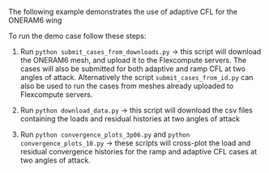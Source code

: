 The following example demonstrates the use of adaptive CFL for the ONERAM6 wing

To run the demo case follow these steps:

1. Run `python submit_cases_from_downloads.py` -> this script will download the ONERAM6 mesh, and upload it to the Flexcompute servers. The cases will also be submitted for both adaptive and ramp CFL at two angles of attack. Alternatively the script `submit_cases_from_id.py` can also be used to run the cases from meshes already uploaded to Flexcompute servers.

2. Run `python download_data.py` -> this script will download the csv files containing the loads and residual histories at two angles of attack

3. Run `python convergence_plots_3p06.py` and `python convergence_plots_10.py` -> these scripts will cross-plot the load and residual convergence histories for the ramp and adaptive CFL cases at two angles of attack.

